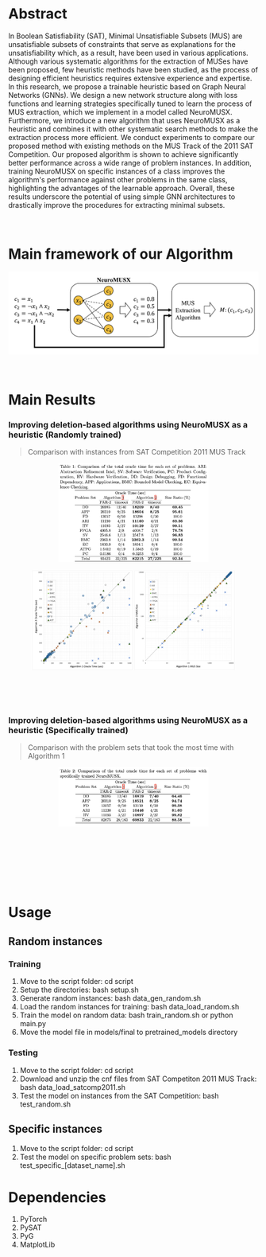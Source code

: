 # Abstract
In Boolean Satisfiability (SAT), Minimal Unsatisfiable Subsets (MUS) are unsatisfiable subsets of constraints that serve as explanations for the unsatisfiability which, as a result, have been used in various applications. Although various systematic algorithms for the extraction of MUSes have been proposed, few heuristic methods have been studied, as the process of designing efficient heuristics requires extensive experience and expertise. In this research, we propose a trainable heuristic based on Graph Neural Networks (GNNs). We design a new network structure along with loss functions and learning strategies specifically tuned to learn the process of MUS extraction, which we implement in a model called NeuroMUSX. Furthermore, we introduce a new algorithm that uses NeuroMUSX as a heuristic and combines it with other systematic search methods to make the extraction process more efficient. We conduct experiments to compare our proposed method with existing methods on the MUS Track of the 2011 SAT Competition. Our proposed algorithm is shown to achieve significantly better performance across a wide range of problem instances. In addition, training NeuroMUSX on specific instances of a class improves the algorithm's performance against other problems in the same class, highlighting the advantages of the learnable approach. Overall, these results underscore the potential of using simple GNN architectures to drastically improve the procedures for extracting minimal subsets.
​
<br><br><br>

# Main framework of our Algorithm
<p align="center">
  <img src="imgs/proposal_edit.png">
</p>
​

# Main Results
### Improving deletion-based algorithms using NeuroMUSX as a heuristic (Randomly trained)
> Comparison with instances from SAT Competition 2011 MUS Track
​

<p align="center">
  <img src="imgs/table1.png", width=60%>
</p>


<p float="left" align="center">
  <img src="imgs/musx_comparison.png" width="40%">
  <img src="imgs/mus_size_comparison.png" width="40%">
</p>
​
<br> <br>
​

### Improving deletion-based algorithms using NeuroMUSX as a heuristic (Specifically trained)
> Comparison with the problem sets that took the most time with Algorithm 1

<p align="center">
  <img src="imgs/table2.png", width=60%>
</p>
​

<br> <br>  <br>
​

# Usage
## Random instances
### Training
1. Move to the script folder: cd script
1. Setup the directories: bash setup.sh
1. Generate random instances: bash data_gen_random.sh
1. Load the random instances for training: bash data_load_random.sh
1. Train the model on random data: bash train_random.sh or python main.py
1. Move the model file in models/final to pretrained_models directory

### Testing
1. Move to the script folder: cd script
1. Download and unzip the cnf files from SAT Competiton 2011 MUS Track: bash data_load_satcomp2011.sh
1. Test the model on instances from the SAT Competition: bash test_random.sh

## Specific instances
1. Move to the script folder: cd script
1. Test the model on specific problem sets: bash test_specific_[dataset_name].sh


# Dependencies
1. PyTorch
1. PySAT
1. PyG
1. MatplotLib